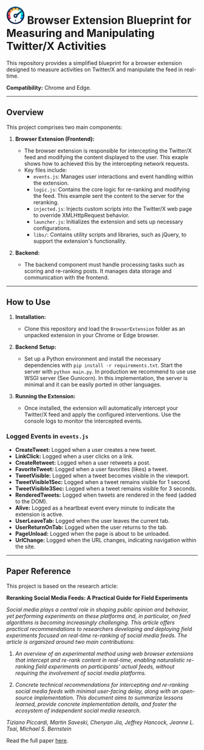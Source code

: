 # <img src="icons/speedometer.png" width="48"/> Browser Extension Blueprint for Measuring and Manipulating Twitter/X Activities

This repository provides a simplified blueprint for a browser extension designed to measure activities on Twitter/X and manipulate the feed in real-time.

**Compatibility:** Chrome and Edge.

---

## Overview

This project comprises two main components:

1. **Browser Extension (Frontend):**
   - The browser extension is responsible for intercepting the Twitter/X feed and modifying the content displayed to the user. This exaple shows how to achieved this by the intercepting network requests.
   - Key files include:
     - `events.js`: Manages user interactions and event handling within the extension.
     - `logic.js`: Contains the core logic for re-ranking and modifying the feed. This example sent the content to the server for the reranking.
     - `injected.js`: Injects custom scripts into the Twitter/X web page to override XMLHttpRequest behavior.
     - `launcher.js`: Initializes the extension and sets up necessary configurations.
     - `libs/`: Contains utility scripts and libraries, such as jQuery, to support the extension's functionality.

2. **Backend:**
   - The backend component must handle processing tasks such as scoring and re-ranking posts. It manages data storage and communication with the frontend.


---

## How to Use

1. **Installation:**
   - Clone this repository and load the `BrowserExtension` folder as an unpacked extension in your Chrome or Edge browser.

2. **Backend Setup:**
   - Set up a Python environment and install the necessary dependencies with `pip install -r requirements.txt`. Start the server with `python main.py`. In production we recommend to use use WSGI server (See Gunicorn). In this implementation, the server is minimal and it can be easily ported in other languages.

3. **Running the Extension:**
   - Once installed, the extension will automatically intercept your Twitter/X feed and apply the configured interventions. Use the console logs to monitor the intercepted events.

### Logged Events in `events.js`

- **CreateTweet:** Logged when a user creates a new tweet.
- **LinkClick:** Logged when a user clicks on a link.
- **CreateRetweet:** Logged when a user retweets a post.
- **FavoriteTweet:** Logged when a user favorites (likes) a tweet.
- **TweetVisible:** Logged when a tweet becomes visible in the viewport.
- **TweetVisible1Sec:** Logged when a tweet remains visible for 1 second.
- **TweetVisible3Sec:** Logged when a tweet remains visible for 3 seconds.
- **RenderedTweets:** Logged when tweets are rendered in the feed (added to the DOM).
- **Alive:** Logged as a heartbeat event every minute to indicate the extension is active.
- **UserLeaveTab:** Logged when the user leaves the current tab.
- **UserReturnOnTab:** Logged when the user returns to the tab.
- **PageUnload:** Logged when the page is about to be unloaded.
- **UrlChange:** Logged when the URL changes, indicating navigation within the site.

---

## Paper Reference

This project is based on the research article:

**Reranking Social Media Feeds: A Practical Guide for Field Experiments**

*Social media plays a central role in shaping public opinion and behavior, yet performing experiments on these platforms and, in particular, on feed algorithms is becoming increasingly challenging. This article offers practical recommendations to researchers developing and deploying field experiments focused on real-time re-ranking of social media feeds. The article is organized around two main contributions:*

1. *An overview of an experimental method using web browser extensions that intercept and re-rank content in real-time, enabling naturalistic re-ranking field experiments on participants' actual feeds, without requiring the involvement of social media platforms.*

2. *Concrete technical recommendations for intercepting and re-ranking social media feeds with minimal user-facing delay, along with an open-source implementation. This document aims to summarize lessons learned, provide concrete implementation details, and foster the ecosystem of independent social media research.*

*Tiziano Piccardi, Martin Saveski, Chenyan Jia, Jeffrey Hancock, Jeanne L. Tsai, Michael S. Bernstein*

Read the full paper [here](https://arxiv.org/abs/2406.19571).
